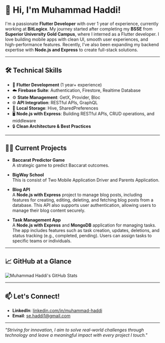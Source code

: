 # 👋 Hi, I'm Muhammad Haddi!

I'm a passionate **Flutter Developer** with over 1 year of experience, currently working at **BitLogicx**. My journey started after completing my **BSSE** from **Superior University Gold Campus**, where I interned as a Flutter developer. I love building mobile apps with clean UI, smooth user experiences, and high-performance features. Recently, I’ve also been expanding my backend expertise with **Node.js and Express** to create full-stack solutions.

---

## 🛠️ Technical Skills

- 📱 **Flutter Development** (1 year+ experience)  
- ☁️ **Firebase Suite**: Authentication, Firestore, Realtime Database  
- ⚙️ **State Management**: GetX, Provider, Bloc  
- 🌐 **API Integration**: RESTful APIs, GraphQL  
- 💾 **Local Storage**: Hive, SharedPreferences  
- 🖥️ **Node.js with Express**: Building RESTful APIs, CRUD operations, and middleware  
- 🔒 **Clean Architecture & Best Practices**

---

## 👨‍💻 Current Projects

- **Baccarat Predictor Game**  
  A strategic game to predict Baccarat outcomes.

- **BigWay School**  
  This is consist of Two Mobile Application Driver and Parents Application.

- **Blog API**  
  A **Node.js with Express** project to manage blog posts, including features for creating, editing, deleting, and fetching blog posts from a database. This API also supports user authentication, allowing users to manage their blog content securely.

- **Task Management App**  
  A **Node.js with Express** and **MongoDB** application for managing tasks. The app includes features such as task creation, updates, deletions, and status tracking (e.g., completed, pending). Users can assign tasks to specific teams or individuals.

---

## 📈 GitHub at a Glance

![Muhammad Haddi's GitHub Stats](https://github-readme-stats.vercel.app/api?username=mhaddi12&show_icons=true&theme=radical)

---

## 📫 Let's Connect!

- **LinkedIn**: [linkedin.com/in/muhammad-haddi](https://www.linkedin.com/in/muhammad-haddi)  
- **Email**: [se.haddi1@gmail.com](mailto:se.haddi1@gmail.com)  

---

*"Striving for innovation, I aim to solve real-world challenges through technology and leave a meaningful impact with every project I touch."*
